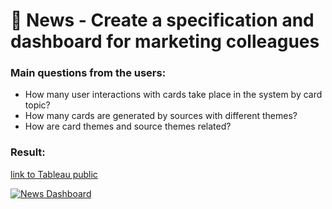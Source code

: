 # 📰 News - Create a specification and dashboard for marketing colleagues

### Main questions from the users:

 - How many user interactions with cards take place in the system by card topic?
 - How many cards are generated by sources with different themes?
 - How are card themes and source themes related?

### Result:

[link to Tableau public](https://public.tableau.com/views/DzenProject/NewsDashboard?:language=en-US&:display_count=n&:origin=viz_share_link)

<div class='tableauPlaceholder' id='viz1628922722663' style='position: relative'>
  <noscript>
    <a href='#'>
      <img alt='News Dashboard ' src='https:&#47;&#47;public.tableau.com&#47;static&#47;images&#47;Dz&#47;DzenProject&#47;NewsDashboard&#47;1_rss.png' style='border: none' />
    </a>
  </noscript><object class='tableauViz'  style='display:none;'>
    <param name='host_url' value='https%3A%2F%2Fpublic.tableau.com%2F' /> 
    <param name='embed_code_version' value='3' /> 
    <param name='site_root' value='' />
    <param name='name' value='DzenProject&#47;NewsDashboard' />
    <param name='tabs' value='no' /><param name='toolbar' value='yes' />
    <param name='static_image' value='https:&#47;&#47;public.tableau.com&#47;static&#47;images&#47;Dz&#47;DzenProject&#47;NewsDashboard&#47;1.png' /> 
    <param name='animate_transition' value='yes' />
    <param name='display_static_image' value='yes' />
    <param name='display_spinner' value='yes' />
    <param name='display_overlay' value='yes' />
    <param name='display_count' value='yes' />
    <param name='language' value='en-US' />
  </object>
</div>                
  
  
